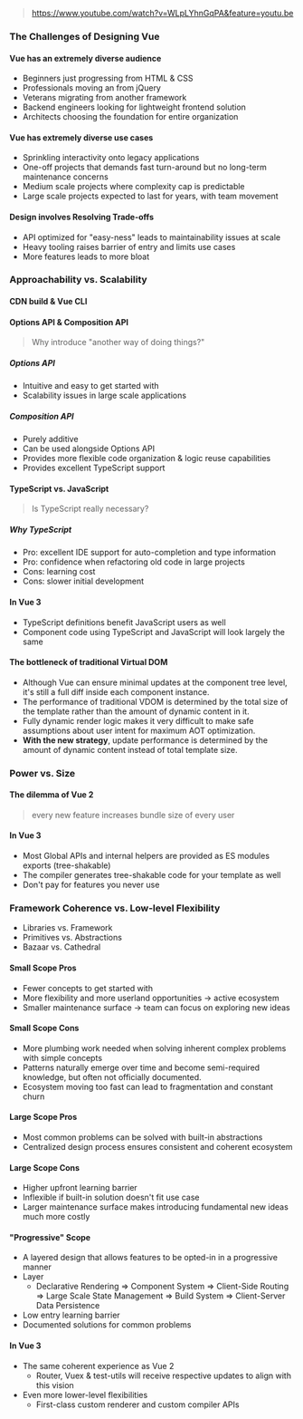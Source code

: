 > https://www.youtube.com/watch?v=WLpLYhnGqPA&feature=youtu.be

### The Challenges of Designing Vue
#### Vue has an extremely diverse audience
- Beginners just progressing from HTML & CSS
- Professionals moving an from jQuery
- Veterans migrating from another framework
- Backend engineers looking for lightweight frontend solution
- Architects choosing the foundation for entire organization

#### Vue has extremely diverse use cases
- Sprinkling interactivity onto legacy applications
- One-off projects that demands fast turn-around but no long-term maintenance concerns
- Medium scale projects where complexity cap is predictable
- Large scale projects expected to last for years, with team movement

#### Design involves Resolving Trade-offs
- API optimized for "easy-ness" leads to maintainability issues at scale
- Heavy tooling raises barrier of entry and limits use cases
- More features leads to more bloat

### Approachability vs. Scalability
#### CDN build & Vue CLI
#### Options API & Composition API
> Why introduce "another way of doing things?"

##### Options API
- Intuitive and easy to get started with
- Scalability issues in large scale applications

##### Composition API
- Purely additive
- Can be used alongside Options API
- Provides more flexible code organization & logic reuse capabilities
- Provides excellent TypeScript support

#### TypeScript vs. JavaScript
> Is TypeScript really necessary?

##### Why TypeScript
- Pro: excellent IDE support for auto-completion and type information
- Pro: confidence when refactoring old code in large projects
- Cons: learning cost
- Cons: slower initial development

#### In Vue 3
- TypeScript definitions benefit JavaScript users as well
- Component code using TypeScript and JavaScript will look largely the same

#### The bottleneck of traditional Virtual DOM
- Although Vue can ensure minimal updates at the component tree level, it's still a full diff inside each component instance.
- The performance of traditional VDOM is determined by the total size of the template rather than the amount of dynamic content in it.
- Fully dynamic render logic makes it very difficult to make safe assumptions about user intent for maximum AOT optimization.
- **With the new strategy**,  update performance is determined by the amount of dynamic content instead of total template size.

### Power vs. Size
#### The dilemma of Vue 2
> every new feature increases bundle size of every user

#### In Vue 3
- Most Global APIs and internal helpers are provided as ES modules exports (tree-shakable)
- The compiler generates tree-shakable code for your template as well
- Don't pay for features you never use

### Framework Coherence vs. Low-level Flexibility
- Libraries vs. Framework
- Primitives vs. Abstractions
- Bazaar vs. Cathedral

#### Small Scope Pros
- Fewer concepts to get started with
- More flexibility and more userland opportunities -> active ecosystem
- Smaller maintenance surface -> team can focus on exploring new ideas

#### Small Scope Cons
- More plumbing work needed when solving inherent complex problems with simple concepts
- Patterns naturally emerge over time and become semi-required knowledge, but often not officially documented.
- Ecosystem moving too fast can lead to fragmentation and constant churn

#### Large Scope Pros
- Most common problems can be solved with built-in abstractions
- Centralized design process ensures consistent and coherent ecosystem

#### Large Scope Cons
- Higher upfront learning barrier
- Inflexible if built-in solution doesn't fit use case
- Larger maintenance surface makes introducing fundamental new ideas much more costly

#### "Progressive" Scope
- A layered design that allows features to be opted-in in a progressive manner
- Layer
  - Declarative Rendering => Component System => Client-Side Routing => Large Scale State Management => Build System => Client-Server Data Persistence
- Low entry learning barrier
- Documented solutions for common problems

#### In Vue 3
- The same coherent experience as Vue 2
  - Router, Vuex & test-utils will receive respective updates to align with this vision
- Even more lower-level flexibilities
  - First-class custom renderer and custom compiler APIs